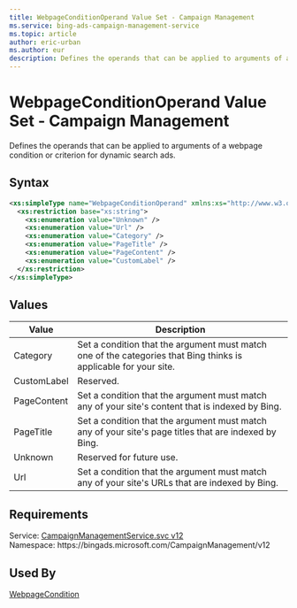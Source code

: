 ```yaml
---
title: WebpageConditionOperand Value Set - Campaign Management
ms.service: bing-ads-campaign-management-service
ms.topic: article
author: eric-urban
ms.author: eur
description: Defines the operands that can be applied to arguments of a webpage condition or criterion for dynamic search ads.
---
```

# WebpageConditionOperand Value Set - Campaign Management
Defines the operands that can be applied to arguments of a webpage condition or criterion for dynamic search ads. 

## Syntax
```xml
<xs:simpleType name="WebpageConditionOperand" xmlns:xs="http://www.w3.org/2001/XMLSchema">
  <xs:restriction base="xs:string">
    <xs:enumeration value="Unknown" />
    <xs:enumeration value="Url" />
    <xs:enumeration value="Category" />
    <xs:enumeration value="PageTitle" />
    <xs:enumeration value="PageContent" />
    <xs:enumeration value="CustomLabel" />
  </xs:restriction>
</xs:simpleType>
```

## <a name="values"></a>Values

|Value|Description|
|-----------|---------------|
|<a name="category"></a>Category|Set a condition that the argument must match one of the categories that Bing thinks is applicable for your site.|
|<a name="customlabel"></a>CustomLabel|Reserved.|
|<a name="pagecontent"></a>PageContent|Set a condition that the argument must match any of your site's content that is indexed by Bing.|
|<a name="pagetitle"></a>PageTitle|Set a condition that the argument must match any of your site's page titles that are indexed by Bing.|
|<a name="unknown"></a>Unknown|Reserved for future use.|
|<a name="url"></a>Url|Set a condition that the argument must match any of your site's URLs that are indexed by Bing.|

## Requirements
Service: [CampaignManagementService.svc v12](https://campaign.api.bingads.microsoft.com/Api/Advertiser/CampaignManagement/v12/CampaignManagementService.svc)  
Namespace: https\://bingads.microsoft.com/CampaignManagement/v12  

## Used By
[WebpageCondition](webpagecondition.md)  
